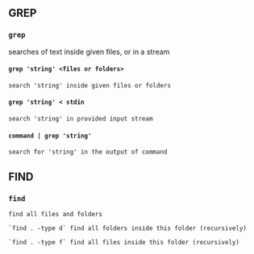 
## GREP

### `grep`

  searches of text inside given files, or in a stream
  
  
#### `grep 'string' <files or folders>` 

    search 'string' inside given files or folders

#### `grep 'string' < stdin`

    search 'string' in provided input stream
    
#### `command | grep 'string'`

    search for 'string' in the output of command
    
## FIND

### `find` 
    find all files and folders
    
    `find . -type d` find all folders inside this folder (recursively)
    
    `find . -type f` find all files inside this folder (recursively)
